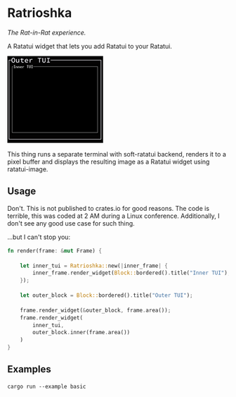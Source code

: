 # Ratrioshka
_The Rat-in-Rat experience._

A Ratatui widget that lets you add Ratatui to your Ratatui.

![demo](assets/img.png)

This thing runs a separate terminal with soft-ratatui backend, 
renders it to a pixel buffer and displays the resulting image
as a Ratatui widget using ratatui-image.

## Usage

Don't. This is not published to crates.io for good reasons.
The code is terrible, this was coded at 2 AM during a Linux conference.
Additionally, I don't see any good use case for such thing.

...but I can't stop you:

```rust
fn render(frame: &mut Frame) {

    let inner_tui = Ratrioshka::new(|inner_frame| {
        inner_frame.render_widget(Block::bordered().title("Inner TUI"), inner_frame.area())
    });

    let outer_block = Block::bordered().title("Outer TUI");

    frame.render_widget(&outer_block, frame.area());
    frame.render_widget(
        inner_tui,
        outer_block.inner(frame.area())
    )
}
```

## Examples

```shell
cargo run --example basic
```

